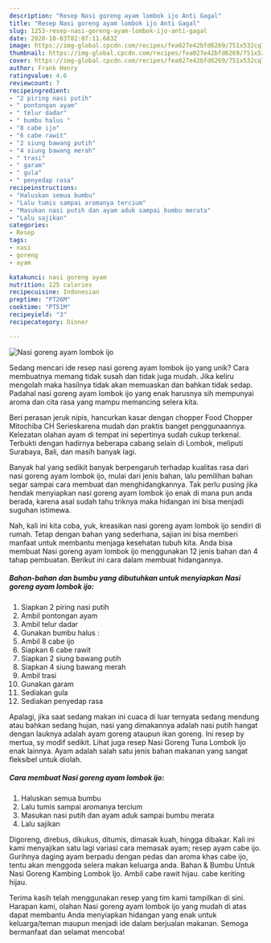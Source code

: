 ```yaml
---
description: "Resep Nasi goreng ayam lombok ijo Anti Gagal"
title: "Resep Nasi goreng ayam lombok ijo Anti Gagal"
slug: 1253-resep-nasi-goreng-ayam-lombok-ijo-anti-gagal
date: 2020-10-03T02:07:11.683Z
image: https://img-global.cpcdn.com/recipes/fea027e42bfd6269/751x532cq70/nasi-goreng-ayam-lombok-ijo-foto-resep-utama.jpg
thumbnail: https://img-global.cpcdn.com/recipes/fea027e42bfd6269/751x532cq70/nasi-goreng-ayam-lombok-ijo-foto-resep-utama.jpg
cover: https://img-global.cpcdn.com/recipes/fea027e42bfd6269/751x532cq70/nasi-goreng-ayam-lombok-ijo-foto-resep-utama.jpg
author: Frank Henry
ratingvalue: 4.6
reviewcount: 7
recipeingredient:
- "2 piring nasi putih"
- " pontongan ayam"
- " telur dadar"
- " bumbu halus "
- "8 cabe ijo"
- "6 cabe rawit"
- "2 siung bawang putih"
- "4 siung bawang merah"
- " trasi"
- " garam"
- " gula"
- " penyedap rasa"
recipeinstructions:
- "Haluskan semua bumbu"
- "Lalu tumis sampai aromanya tercium"
- "Masukan nasi putih dan ayam aduk sampai bumbu merata"
- "Lalu sajikan"
categories:
- Resep
tags:
- nasi
- goreng
- ayam

katakunci: nasi goreng ayam 
nutrition: 125 calories
recipecuisine: Indonesian
preptime: "PT26M"
cooktime: "PT51M"
recipeyield: "3"
recipecategory: Dinner

---
```



![Nasi goreng ayam lombok ijo](https://img-global.cpcdn.com/recipes/fea027e42bfd6269/751x532cq70/nasi-goreng-ayam-lombok-ijo-foto-resep-utama.jpg)

Sedang mencari ide resep nasi goreng ayam lombok ijo yang unik? Cara membuatnya memang tidak susah dan tidak juga mudah. Jika keliru mengolah maka hasilnya tidak akan memuaskan dan bahkan tidak sedap. Padahal nasi goreng ayam lombok ijo yang enak harusnya sih mempunyai aroma dan cita rasa yang mampu memancing selera kita.

Beri perasan jeruk nipis, hancurkan kasar dengan chopper Food Chopper Mitochiba CH Serieskarena mudah dan praktis banget penggunaannya. Kelezatan olahan ayam di tempat ini sepertinya sudah cukup terkenal. Terbukti dengan hadirnya beberapa cabang selain di Lombok, meliputi Surabaya, Bali, dan masih banyak lagi.

Banyak hal yang sedikit banyak berpengaruh terhadap kualitas rasa dari nasi goreng ayam lombok ijo, mulai dari jenis bahan, lalu pemilihan bahan segar sampai cara membuat dan menghidangkannya. Tak perlu pusing jika hendak menyiapkan nasi goreng ayam lombok ijo enak di mana pun anda berada, karena asal sudah tahu triknya maka hidangan ini bisa menjadi suguhan istimewa.


Nah, kali ini kita coba, yuk, kreasikan nasi goreng ayam lombok ijo sendiri di rumah. Tetap dengan bahan yang sederhana, sajian ini bisa memberi manfaat untuk membantu menjaga kesehatan tubuh kita. Anda bisa membuat Nasi goreng ayam lombok ijo menggunakan 12 jenis bahan dan 4 tahap pembuatan. Berikut ini cara dalam membuat hidangannya.

<!--inarticleads1-->

##### Bahan-bahan dan bumbu yang dibutuhkan untuk menyiapkan Nasi goreng ayam lombok ijo:

1. Siapkan 2 piring nasi putih
1. Ambil  pontongan ayam
1. Ambil  telur dadar
1. Gunakan  bumbu halus :
1. Ambil 8 cabe ijo
1. Siapkan 6 cabe rawit
1. Siapkan 2 siung bawang putih
1. Siapkan 4 siung bawang merah
1. Ambil  trasi
1. Gunakan  garam
1. Sediakan  gula
1. Sediakan  penyedap rasa


Apalagi, jika saat sedang makan ini cuaca di luar ternyata sedang mendung atau bahkan sedang hujan, nasi yang dimakannya adalah nasi putih hangat dengan lauknya adalah ayam goreng ataupun ikan goreng. Ini resep by mertua, sy modif sedikit. Lihat juga resep Nasi Goreng Tuna Lombok Ijo enak lainnya. Ayam adalah salah satu jenis bahan makanan yang sangat fleksibel untuk diolah. 

<!--inarticleads2-->

##### Cara membuat Nasi goreng ayam lombok ijo:

1. Haluskan semua bumbu
1. Lalu tumis sampai aromanya tercium
1. Masukan nasi putih dan ayam aduk sampai bumbu merata
1. Lalu sajikan


Digoreng, direbus, dikukus, ditumis, dimasak kuah, hingga dibakar. Kali ini kami menyajikan satu lagi variasi cara memasak ayam; resep ayam cabe ijo. Gurihnya daging ayam berpadu dengan pedas dan aroma khas cabe ijo, tentu akan menggoda selera makan keluarga anda. Bahan &amp; Bumbu Untuk Nasi Goreng Kambing Lombok Ijo. Ambil cabe rawit hijau. cabe keriting hijau. 

Terima kasih telah menggunakan resep yang tim kami tampilkan di sini. Harapan kami, olahan Nasi goreng ayam lombok ijo yang mudah di atas dapat membantu Anda menyiapkan hidangan yang enak untuk keluarga/teman maupun menjadi ide dalam berjualan makanan. Semoga bermanfaat dan selamat mencoba!
